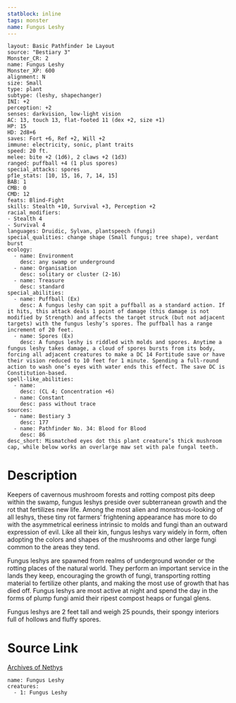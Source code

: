 ```yaml
---
statblock: inline
tags: monster
name: Fungus Leshy
---
```

```statblock
layout: Basic Pathfinder 1e Layout
source: "Bestiary 3"
Monster_CR: 2
name: Fungus Leshy
Monster_XP: 600
alignment: N
size: Small
type: plant
subtype: (leshy, shapechanger)
INI: +2
perception: +2
senses: darkvision, low-light vision
AC: 13, touch 13, flat-footed 11 (dex +2, size +1)
HP: 15
HD: 2d8+6
saves: Fort +6, Ref +2, Will +2
immune: electricity, sonic, plant traits
speed: 20 ft.
melee: bite +2 (1d6), 2 claws +2 (1d3)
ranged: puffball +4 (1 plus spores)
special_attacks: spores
pf1e_stats: [10, 15, 16, 7, 14, 15]
BAB: 1
CMB: 0
CMD: 12
feats: Blind-Fight
skills: Stealth +10, Survival +3, Perception +2
racial_modifiers:
- Stealth 4
- Survival 4
languages: Druidic, Sylvan, plantspeech (fungi)
special_qualities: change shape (Small fungus; tree shape), verdant burst
ecology:
  - name: Environment
    desc: any swamp or underground
  - name: Organisation
    desc: solitary or cluster (2-16)
  - name: Treasure
    desc: standard
special_abilities:
  - name: Puffball (Ex)
    desc: A fungus leshy can spit a puffball as a standard action. If it hits, this attack deals 1 point of damage (this damage is not modified by Strength) and affects the target struck (but not adjacent targets) with the fungus leshy’s spores. The puffball has a range increment of 20 feet.
  - name: Spores (Ex)
    desc: A fungus leshy is riddled with molds and spores. Anytime a fungus leshy takes damage, a cloud of spores bursts from its body, forcing all adjacent creatures to make a DC 14 Fortitude save or have their vision reduced to 10 feet for 1 minute. Spending a full-round action to wash one’s eyes with water ends this effect. The save DC is Constitution-based.
spell-like_abilities:
  - name:
    desc: (CL 4; Concentration +6)
  - name: Constant
    desc: pass without trace
sources:
  - name: Bestiary 3
    desc: 177
  - name: Pathfinder No. 34: Blood for Blood
    desc: 86
desc_short: Mismatched eyes dot this plant creature’s thick mushroom cap, while below works an overlarge maw set with pale fungal teeth.
```
# Description
Keepers of cavernous mushroom forests and rotting compost pits deep within the swamp, fungus leshys preside over subterranean growth and the rot that fertilizes new life. Among the most alien and monstrous-looking of all leshys, these tiny rot farmers’ frightening appearance has more to do with the asymmetrical eeriness intrinsic to molds and fungi than an outward expression of evil. Like all their kin, fungus leshys vary widely in form, often adopting the colors and shapes of the mushrooms and other large fungi common to the areas they tend.

Fungus leshys are spawned from realms of underground wonder or the rotting places of the natural world. They perform an important service in the lands they keep, encouraging the growth of fungi, transporting rotting material to fertilize other plants, and making the most use of growth that has died off. Fungus leshys are most active at night and spend the day in the forms of plump fungi amid their ripest compost heaps or fungal glens.

Fungus leshys are 2 feet tall and weigh 25 pounds, their spongy interiors full of hollows and fluffy spores.
# Source Link
[Archives of Nethys](https://aonprd.com/MonsterDisplay.aspx?ItemName=Fungus%20Leshy)
```encounter-table
name: Fungus Leshy
creatures:
  - 1: Fungus Leshy
```
